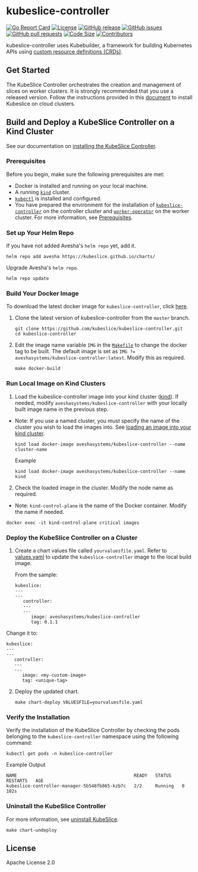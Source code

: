 # kubeslice-controller

[![Go Report Card](https://goreportcard.com/badge/github.com/kubeslice/kubeslice-controller)](https://goreportcard.com/report/github.com/kubeslice/kubeslice-controller)
[![License](https://img.shields.io/github/license/kubeslice/kubeslice-controller)](https://github.com/kubeslice/kubeslice-controller/blob/master/LICENSE)
[![GitHub release](https://img.shields.io/github/release/kubeslice/kubeslice-controller.svg)](https://GitHub.com/kubeslice/kubeslice-controller/releases/)
[![GitHub issues](https://img.shields.io/github/issues/kubeslice/kubeslice-controller.svg)](https://GitHub.com/kubeslice/kubeslice-controller/issues/)
[![GitHub pull requests](https://img.shields.io/github/issues-pr/kubeslice/kubeslice-controller.svg)](https://GitHub.com/kubeslice/kubeslice-controller/pulls/)
[![Code Size](https://img.shields.io/github/languages/code-size/kubeslice/kubeslice-controller.svg)](https://github.com/kubeslice/kubeslice-controller)
[![Contributors](https://img.shields.io/github/contributors/kubeslice/kubeslice-controller.svg)](https://GitHub.com/kubeslice/kubeslice-controller/graphs/contributors)


kubeslice-controller uses Kubebuilder, a framework for building Kubernetes APIs
using [custom resource definitions (CRDs)](https://kubernetes.io/docs/tasks/access-kubernetes-api/extend-api-custom-resource-definitions).

## Get Started

The KubeSlice Controller orchestrates the creation and management of slices on worker clusters.
It is strongly recommended that you use a released version. Follow the instructions provided in this [document](https://kubeslice.io/documentation/open-source/latest/category/install-kubeslice) to install Kubeslice on cloud clusters.

## Build and Deploy a KubeSlice Controller on a Kind Cluster

See our documentation on [installing the KubeSlice Controller](https://kubeslice.io/documentation/open-source/latest/install-kubeslice/yaml/yaml-controller-install).

### Prerequisites

Before you begin, make sure the following prerequisites are met:

* Docker is installed and running on your local machine.
* A running [`kind`](https://kind.sigs.k8s.io/) cluster.
* [`kubectl`](https://kubernetes.io/docs/tasks/tools/) is installed and configured.
* You have prepared the environment for the installation of [`kubeslice-controller`](https://github.com/kubeslice/kubeslice-controller) on the controller cluster and [`worker-operator`](https://github.com/kubeslice/worker-operator) on the worker cluster. For more information, see [Prerequisites](https://kubeslice.io/documentation/open-source/latest/category/prerequisites).

### Set up Your Helm Repo
If you have not added Avesha's `helm repo` yet, add it.

```console
helm repo add avesha https://kubeslice.github.io/charts/
```

Upgrade Avesha's `helm repo`.

```console
helm repo update
```

### Build Your Docker Image
To download the latest docker image for `kubeslice-controller`, click [here](https://hub.docker.com/r/aveshasystems/kubeslice-controller).

1. Clone the latest version of kubeslice-controller from  the `master` branch.

   ```console
   git clone https://github.com/kubeslice/kubeslice-controller.git
   cd kubeslice-controller
   ```

2. Edit the image name variable `IMG` in the [`Makefile`](Makefile) to change the docker tag to be built.
   The default image is set as `IMG ?= aveshasystems/kubeslice-controller:latest`. Modify this as required.

   ```console
   make docker-build
   ```

### Run Local Image on Kind Clusters

1. Load the kubeslice-controller image into your kind cluster ([kind](https://kind.sigs.k8s.io/docs/user/quick-start/#loading-an-image-into-your-cluster)).
   If needed, modify `aveshasystems/kubeslice-controller` with your locally built image name in the previous step.
   
* Note: If you use a named cluster, you must specify the name of the cluster you wish to load the images into. See [loading an image into your kind cluster](https://kind.sigs.k8s.io/docs/user/quick-start/#loading-an-image-into-your-cluster).

   ```console
   kind load docker-image aveshasystems/kubeslice-controller --name cluster-name
   ```
   Example

   ```console
   kind load docker-image aveshasystems/kubeslice-controller --name kind
   ```

2. Check the loaded image in the cluster. Modify the node name as required.
   
 * Note: `kind-control-plane` is the name of the Docker container. Modify the name if needed.
  

```console
docker exec -it kind-control-plane critical images
```
### Deploy the KubeSlice Controller on a Cluster
1. Create a chart values file called `yourvaluesfile.yaml`. Refer to [values.yaml](https://github.com/kubeslice/charts/blob/master/charts/kubeslice-controller/values.yaml) to update the `kubeslice-controller` image to the local build image.

   From the sample:

   ```
   kubeslice:
   ---
   ---
      controller:
      ---
      ---
         image: aveshasystems/kubeslice-controller
         tag: 0.1.1
   ```

  Change it to:

   ```
   kubeslice:
   ---
   ---
      controller:
      ---
      ---
         image: <my-custom-image> 
         tag: <unique-tag>
   ```

2. Deploy the updated chart.

   ```console
   make chart-deploy VALUESFILE=yourvaluesfile.yaml
   ```
   
### Verify the Installation

Verify the installation of the KubeSlice Controller by checking the pods belonging to the `kubeslice-controller` namespace using the following command:

```console
kubectl get pods -n kubeslice-controller
```

Example Output

```
NAME                                            READY   STATUS    RESTARTS   AGE
kubeslice-controller-manager-5b548fb865-kzb7c   2/2     Running   0          102s
```

### Uninstall the KubeSlice Controller
For more information, see [uninstall KubeSlice](https://kubeslice.io/documentation/open-source/1.3.0/uninstall-kubeslice/).

```console
make chart-undeploy
```

## License

Apache License 2.0


